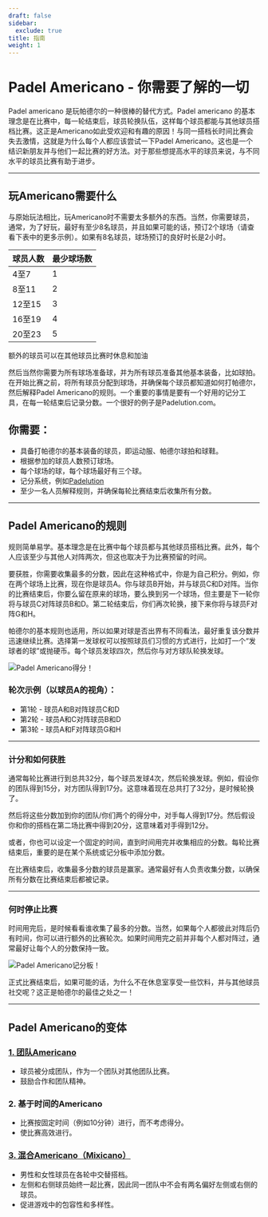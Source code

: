 ```yaml
---
draft: false
sidebar:
  exclude: true
title: 指南
weight: 1
---
```

# Padel Americano - 你需要了解的一切

Padel americano 是玩帕德尔的一种很棒的替代方式。Padel americano 的基本理念是在比赛中，每一轮结束后，球员轮换队伍，这样每个球员都能与其他球员搭档比赛。这正是Americano如此受欢迎和有趣的原因！与同一搭档长时间比赛会失去激情，这就是为什么每个人都应该尝试一下Padel Americano。这也是一个结识新朋友并与他们一起比赛的好方法。对于那些想提高水平的球员来说，与不同水平的球员比赛有助于进步。

---

## 玩Americano需要什么

与原始玩法相比，玩Americano时不需要太多额外的东西。当然，你需要球员，通常，为了好玩，最好有至少8名球员，并且如果可能的话，预订2个球场（请查看下表中的更多示例）。如果有8名球员，球场预订的良好时长是2小时。

| 球员人数                 | 最少球场数 |
|-------------------------|------------|
|                           4至7                          |             1            |
|                          8至11                         |             2            |
|                          12至15                        |             3            |
|                          16至19                        |             4            |
|                          20至23                        |             5            |



额外的球员可以在其他球员比赛时休息和加油

然后当然你需要为所有球场准备球，并为所有球员准备其他基本装备，比如球拍。在开始比赛之前，将所有球员分配到球场，并确保每个球员都知道如何打帕德尔，然后解释Padel Americano的规则。一个重要的事情是要有一个好用的记分工具，在每一轮结束后记录分数。一个很好的例子是Padelution.com。

## 你需要：

- 具备打帕德尔的基本装备的球员，即运动服、帕德尔球拍和球鞋。
- 根据参加的球员人数预订球场。
- 每个球场的球，每个球场最好有三个球。
- 记分系统，例如[Padelution](https://padelution.com/americano)
- 至少一名人员解释规则，并确保每轮比赛结束后收集所有分数。

---
## Padel Americano的规则

规则简单易学。基本理念是在比赛中每个球员都与其他球员搭档比赛。此外，每个人应该至少与其他人对阵两次，但这也取决于为比赛预留的时间。

要获胜，你需要收集最多的分数，因此在这种格式中，你是为自己积分。例如，你在两个球场上比赛，现在你是球员A。你与球员B开始，并与球员C和D对阵。当你的比赛结束后，你要么留在原来的球场，要么换到另一个球场，但主要是下一轮你将与球员C对阵球员B和D。第二轮结束后，你们再次轮换，接下来你将与球员F对阵G和H。

帕德尔的基本规则也适用，所以如果对球是否出界有不同看法，最好重复该分数并迅速继续比赛。选择第一发球权可以按照球员们习惯的方式进行，比如打一个“发球者的球”或抛硬币。每个球员发球四次，然后你与对方球队轮换发球。

![Padel Americano得分！](/zh/images/padel-americano.png "Padel Americano得分！")

### 轮次示例（以球员A的视角）：
- 第1轮 - 球员A和B对阵球员C和D
- 第2轮 - 球员A和C对阵球员B和D
- 第3轮 - 球员A和F对阵球员G和H

---

### 计分和如何获胜
通常每轮比赛进行到总共32分，每个球员发球4次，然后轮换发球。例如，假设你的团队得到15分，对方团队得到17分。这意味着现在总共打了32分，是时候轮换了。

然后将这些分数加到你的团队/你们两个的得分中，对手每人得到17分。然后假设你和你的搭档在第二场比赛中得到20分，这意味着对手得到12分。

或者，你也可以设定一个固定的时间，直到时间用完并收集相应的分数。每轮比赛结束后，重要的是在某个系统或记分板中添加分数。

在比赛结束后，收集最多分数的球员是赢家。通常最好有人负责收集分数，以确保所有分数在比赛结束后都被记录。

---

### 何时停止比赛
时间用完后，是时候看看谁收集了最多的分数。当然，如果每个人都彼此对阵后仍有时间，你可以进行额外的比赛轮次。如果时间用完之前并非每个人都对阵过，通常最好让每个人的分数保持一致。

![Padel Americano记分板！](/zh/assets/padel-americano-scoreboard.png "Padel Americano记分板！")

正式比赛结束后，如果可能的话，为什么不在休息室享受一些饮料，并与其他球员社交呢？这正是帕德尔的最佳之处之一！

---

## Padel Americano的变体

### [1. 团队Americano](/zh/team-americano)
- 球员被分成团队，作为一个团队对其他团队比赛。
- 鼓励合作和团队精神。

### 2. 基于时间的Americano
- 比赛按固定时间（例如10分钟）进行，而不考虑得分。
- 使比赛高效进行。

### [3. 混合Americano（Mixicano）](/zh/mixicano)
- 男性和女性球员在各轮中交替搭档。
- 左侧和右侧球员始终一起比赛，因此同一团队中不会有两名偏好左侧或右侧的球员。
- 促进游戏中的包容性和多样性。